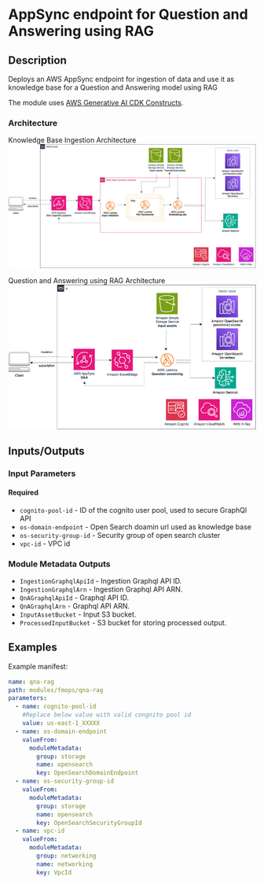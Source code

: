 # AppSync endpoint for Question and Answering using RAG

## Description

Deploys an AWS AppSync endpoint for ingestion of data and use it as knowledge base for a Question and Answering model using RAG 

The module uses [AWS Generative AI CDK Constructs](https://github.com/awslabs/generative-ai-cdk-constructs/tree/main).

### Architecture
Knowledge Base Ingestion Architecture
![AWS Appsync Ingestion Endpoint Module Architecture](docs/_static/ingestion_architecture.png "AWS Appsync Ingestion Endpoint Module Architecture")

Question and Answering using RAG Architecture
![AWS Appsync Question and Answering Endpoint Module Architecture](docs/_static/architecture.png "AWS Appsync Question and Answering RAG module Endpoint Module Architecture")

## Inputs/Outputs

### Input Parameters

#### Required

- `cognito-pool-id` - ID of the cognito user pool, used to secure GraphQl API
- `os-domain-endpoint` - Open Search doamin url used as knowledge base
- `os-security-group-id` - Security group of open search cluster
- `vpc-id` - VPC id

### Module Metadata Outputs

- `IngestionGraphqlApiId` - Ingestion Graphql API ID.
- `IngestionGraphqlArn` - Ingestion Graphql API ARN.
- `QnAGraphqlApiId` - Graphql API ID.
- `QnAGraphqlArn` - Graphql API ARN.
- `InputAssetBucket` - Input S3 bucket.
- `ProcessedInputBucket` - S3 bucket for storing processed output.

## Examples

Example manifest:

```yaml
name: qna-rag
path: modules/fmops/qna-rag
parameters:
  - name: cognito-pool-id
    #Replace below value with valid congnito pool id
    value: us-east-1_XXXXX
  - name: os-domain-endpoint
    valueFrom:
      moduleMetadata:
        group: storage
        name: opensearch
        key: OpenSearchDomainEndpoint
  - name: os-security-group-id
    valueFrom:
      moduleMetadata:
        group: storage
        name: opensearch
        key: OpenSearchSecurityGroupId
  - name: vpc-id
    valueFrom:
      moduleMetadata:
        group: networking
        name: networking
        key: VpcId

```
